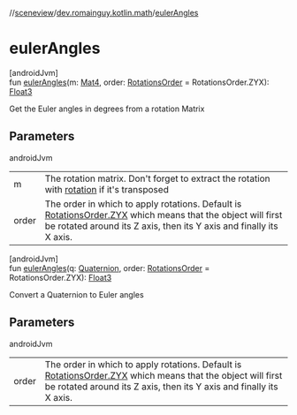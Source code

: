 //[sceneview](../../index.md)/[dev.romainguy.kotlin.math](index.md)/[eulerAngles](euler-angles.md)

# eulerAngles

[androidJvm]\
fun [eulerAngles](euler-angles.md)(m: [Mat4](-mat4/index.md), order: [RotationsOrder](-rotations-order/index.md) = RotationsOrder.ZYX): [Float3](-float3/index.md)

Get the Euler angles in degrees from a rotation Matrix

## Parameters

androidJvm

| | |
|---|---|
| m | The rotation matrix. Don't forget to extract the rotation with [rotation](rotation.md) if it's transposed |
| order | The order in which to apply rotations. Default is [RotationsOrder.ZYX](-rotations-order/-z-y-x/index.md) which means that the object will first be rotated around its Z axis, then its Y axis and finally its X axis. |

[androidJvm]\
fun [eulerAngles](euler-angles.md)(q: [Quaternion](-quaternion/index.md), order: [RotationsOrder](-rotations-order/index.md) = RotationsOrder.ZYX): [Float3](-float3/index.md)

Convert a Quaternion to Euler angles

## Parameters

androidJvm

| | |
|---|---|
| order | The order in which to apply rotations. Default is [RotationsOrder.ZYX](-rotations-order/-z-y-x/index.md) which means that the object will first be rotated around its Z axis, then its Y axis and finally its X axis. |
